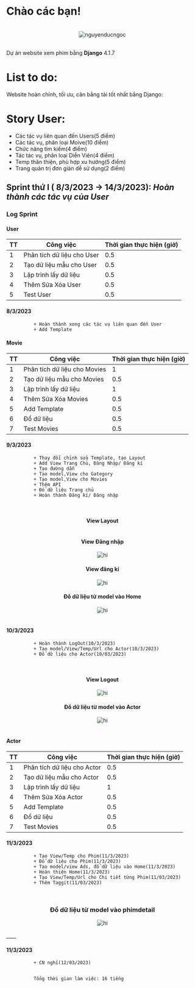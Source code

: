 # Chào các bạn!
<br/>
<div align="center">
<img src="https://github.com/nguyenducngoc/Phim/blob/main/flyers/django-logo-positive.png" alt="nguyenducngoc" />
</div>
<br/>

Dự án website xem phim bằng **Django** 4.1.7 

# List to do:
Website hoàn chỉnh, tối ưu, cân bằng tải tốt nhất bằng Django:


# Story User:

+ Các tác vụ liên quan đến Users(5 điểm)
+ Các tác vụ, phân loại Moive(10 điểm)
+ Chức năng tìm kiếm(4 điểm)
+ Tác tác vụ, phân loại Diễn Viên(4 điểm)
+ Temp thân thiện, phù hợp xu hướng(5 điểm)
+ Trang quản trị đơn giản dễ sử dụng(2 điểm)



## Sprint thứ I ( 8/3/2023 -> 14/3/2023): *Hoàn thành các tác vụ của User*

### Log Sprint

#### User

| TT  | Công việc | Thời gian thực hiện (giờ) | 
| ------------- | ------------- | ------------- | 
| 1  | Phân tích dữ liệu cho User  | 0.5  |
| 2  | Tạo dữ liệu mẫu cho User  | 0.5  |
| 3  | Lập trình lấy dữ liệu  | 0.5  |
| 4  | Thêm Sửa Xóa User  | 0.5  |
| 5  | Test User  | 0.5  |


#### 8/3/2023

              + Hoàn thành xong các tác vụ liên quan đến User
              + Add Template

#### Movie

| TT  | Công việc | Thời gian thực hiện (giờ) | 
| ------------- | ------------- | ------------- | 
| 1  | Phân tích dữ liệu cho Movies  | 1  |
| 2  | Tạo dữ liệu mẫu cho Movies  | 0.5  |
| 3  | Lập trình lấy dữ liệu  | 1 |
| 4  | Thêm Sửa Xóa Movies  | 0.5  |
| 5  | Add Template  | 0.5  |
| 6  | Đổ dữ liệu  | 0.5  |
| 7  | Test Movies  | 0.5  |

#### 9/3/2023

              + Thay đổi chỉnh sửa Template, tạo Layout
              + Add View Trang Chủ, Đăng Nhập/ Đăng kí
              + Tạo đường dẫn
              + Tạo model,View cho Gategory
              + Tạo model,View cho Movies
              + Thêm API
              + Đổ dữ liệu Trang chủ
              + Hoàn thành Đăng kí/ Đăng nhập

<br/>
    <div align="center">
        <h4> View Layout </h4>
        <img src="https://github.com/nguyenducngoc/Phim/blob/main/flyers/Screenshot_68.png" alt="" />
    </div>
    <div align="center">
        <h4> View Đăng nhập </h4>
        <img src="https://github.com/nguyenducngoc/Phim/blob/main/flyers/Screenshot_69.png" alt="hi" />
        <h4> View đăng kí </h4>
        <img src="https://github.com/nguyenducngoc/Phim/blob/main/flyers/Screenshot_70.png" alt="hi" />
        <h4> Đổ dữ liệu từ model vào Home </h4>
        <img src="https://github.com/nguyenducngoc/Phim/blob/main/flyers/Screenshot_71.png" alt="hi" />
    </div>
<br/>



              
              

#### 10/3/2023

              + Hoàn thành LogOut(10/3/2023)
              + Tạo model/View/Temp/Url cho Actor(10/3/2023)
              + Đổ dữ liệu cho Actor(10/03/2023)

<br/>
    <div align="center">
        <h4> View Logout </h4>
        <img src="https://github.com/nguyenducngoc/Phim/blob/main/flyers/Screenshot_72.png" alt="hi" />
    </div>
    <div align="center">
        <h4>Đổ dữ liệu từ model vào Actor </h4>
        <img src="https://github.com/nguyenducngoc/Phim/blob/main/flyers/Screenshot_73.png" alt="hi" />
    </div>
<br/>

#### Actor
| TT  | Công việc | Thời gian thực hiện (giờ) | 
| ------------- | ------------- | ------------- | 
| 1  | Phân tích dữ liệu cho Actor  | 0.5  |
| 2  | Tạo dữ liệu mẫu cho Actor | 0.5  |
| 3  | Lập trình lấy dữ liệu  | 1 |
| 4  | Thêm Sửa Xóa Actor  | 0.5  |
| 5  | Add Template  | 0.5  |
| 6  | Đổ dữ liệu  | 0.5  |
| 7  | Test Movies  | 0.5  |

#### 11/3/2023

              + Tạo View/Temp cho Phim(11/3/2023)
              + Đổ dữ liệu cho Phim(11/3/2023)
              + Tạo model/view Ads, đổ dữ liệu vào Home(11/3/2023)
              + Hoàn thiện Home(11/3/2023)
              + Tạo View/Temp/Url cho Chi tiết từng Phim(11/03/2023)
              + Thêm Taggit(11/03/2023)
<br/>
    <div align="center">
        <h3> Đổ dữ liệu từ model vào phimdetail </h3>
        <img src="https://github.com/nguyenducngoc/Phim/blob/main/flyers/Screenshot_74.png" alt="hi" />
    </div>
<br/>
____

#### 11/3/2023
        

              + CN nghỉ(12/03/2023)


              Tổng thời gian làm việc: 16 tiếng
              

              
              
              


